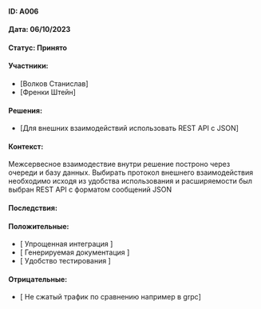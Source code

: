 #### ID: A006

#### Дата: 06/10/2023

#### Статус: Принято

#### Участники:
* [Волков Станислав]
* [Френки Штейн]

#### Решения:
* [Для внешних взаимодействий использовать REST API с JSON]

#### Контекст:
Межсервесное взаимодествие внутри решение построно через очереди и базу данных.
Выбирать протокол внешнего взаимодействия необходимо исходя из удобства использования и расширяемости был выбран REST API с форматом сообщений JSON

#### Последствия:

#### Положительные:
* [ Упрощенная интеграция ]
* [ Генерируемая документация ]
* [ Удобство тестирования ]

#### Отрицательные:
* [ Не сжатый трафик по сравнению например в grpc]
